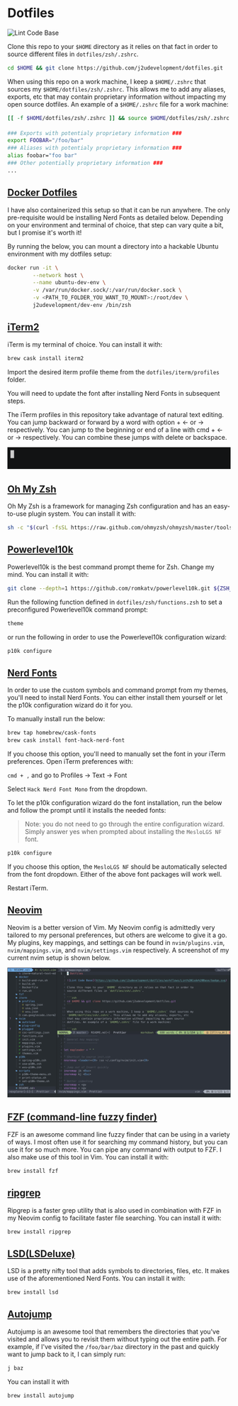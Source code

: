 # Dotfiles

![Lint Code Base](https://github.com/j2udevelopment/dotfiles/workflows/Lint%20Code%20Base/badge.svg)

Clone this repo to your `$HOME` directory as it relies on that fact in order to
source different files in `dotfiles/zsh/.zshrc`.

```zsh
cd $HOME && git clone https://github.com/j2udevelopment/dotfiles.git
```

When using this repo on a work machine, I keep a `$HOME/.zshrc` that sources my
`$HOME/dotfiles/zsh/.zshrc`. This allows me to add any aliases, exports, etc
that may contain proprietary information without impacting my open source
dotfiles. An example of a `$HOME/.zshrc` file for a work machine:

```zsh
[[ -f $HOME/dotfiles/zsh/.zshrc ]] && source $HOME/dotfiles/zsh/.zshrc

### Exports with potentialy proprietary information ###
export FOOBAR="/foo/bar"
### Aliases with potentialy proprietary information ###
alias foobar="foo bar"
### Other potentially proprietary information ###
...
```

## [Docker Dotfiles](https://hub.docker.com/repository/docker/j2udevelopment/dev-env)

I have also containerized this setup so that it can be run anywhere. The only
pre-requisite would be installing Nerd Fonts as detailed below. Depending on
your environment and terminal of choice, that step can vary quite a bit, but I
promise it's worth it!

By running the below, you can mount a directory into a hackable Ubuntu
environment with my dotfiles setup:

```bash
docker run -it \
        --network host \
        --name ubuntu-dev-env \
        -v /var/run/docker.sock/:/var/run/docker.sock \
        -v <PATH_TO_FOLDER_YOU_WANT_TO_MOUNT>:/root/dev \
        j2udevelopment/dev-env /bin/zsh
```

## [iTerm2](https://www.iterm2.com/)

iTerm is my terminal of choice. You can install it with:

```zsh
brew cask install iterm2
```

Import the desired iterm profile theme from the `dotfiles/iterm/profiles`
folder.

You will need to update the font after installing Nerd Fonts in subsequent
steps.

The iTerm profiles in this repository take advantage of natural text editing.
You can jump backward or forward by a word with option + &#8592; or &#8594;
respectively. You can jump to the beginning or end of a line with cmd + &#8592;
or &#8594; respectively. You can combine these jumps with delete or backspace.

![iTerm](assets/iterm-natural-text-editing.gif)

## [Oh My Zsh](https://ohmyz.sh/)

Oh My Zsh is a framework for managing Zsh configuration and has an easy-to-use
plugin system. You can install it with:

```zsh
sh -c "$(curl -fsSL https://raw.github.com/ohmyzsh/ohmyzsh/master/tools/install.sh)"
```

## [Powerlevel10k](https://github.com/romkatv/powerlevel10k)

Powerlevel10k is the best command prompt theme for Zsh. Change my mind. You can
install it with:

```bash
git clone --depth=1 https://github.com/romkatv/powerlevel10k.git ${ZSH_CUSTOM:-~/.oh-my-zsh/custom}/themes/powerlevel10k
```

Run the following function defined in `dotfiles/zsh/functions.zsh` to set a
preconfigured Powerlevel10k command prompt:

```zsh
theme
```

or run the following in order to use the Powerlevel10k configuration wizard:

```zsh
p10k configure
```

## [Nerd Fonts](https://github.com/ryanoasis/nerd-fonts)

In order to use the custom symbols and command prompt from my themes, you'll
need to install Nerd Fonts. You can either install them yourself or let the p10k
configuration wizard do it for you.

To manually install run the below:

```zsh
brew tap homebrew/cask-fonts
brew cask install font-hack-nerd-font
```

If you choose this option, you'll need to manually set the font in your iTerm
preferences. Open iTerm preferences with:

`cmd + ,` and go to Profiles -> Text -> Font

Select `Hack Nerd Font Mono` from the dropdown.

To let the p10k configuration wizard do the font installation, run the below and
follow the prompt until it installs the needed fonts:

> Note: you do not need to go through the entire configuration wizard. Simply
> answer yes when prompted about installing the `MesloLGS NF` font.

```zsh
p10k configure
```

If you choose this option, the `MesloLGS NF` should be automatically selected
from the font dropdown. Either of the above font packages will work well.

Restart iTerm.

## [Neovim](https://neovim.io/)

Neovim is a better version of Vim. My Neovim config is admittedly very tailored
to my personal preferences, but others are welcome to give it a go. My plugins,
key mappings, and settings can be found in `nvim/plugins.vim`,
`nvim/mappings.vim`, and `nvim/settings.vim` respectively. A screenshot of my
current nvim setup is shown below.

![Neovim](assets/nvim-example.png)

## [FZF (command-line fuzzy finder)](https://github.com/junegunn/fzf)

FZF is an awesome command line fuzzy finder that can be using in a variety of
ways. I most often use it for searching my command history, but you can use it
for so much more. You can pipe any command with output to FZF. I also make use
of this tool in Vim. You can install it with:

```zsh
brew install fzf
```

## [ripgrep](https://github.com/BurntSushi/ripgrep)

Ripgrep is a faster grep utility that is also used in combination with FZF in my
Neovim config to facilitate faster file searching. You can install it with:

```zsh
brew install ripgrep
```

## [LSD(LSDeluxe)](https://github.com/Peltoche/lsd)

LSD is a pretty nifty tool that adds symbols to directories, files, etc. It
makes use of the aforementioned Nerd Fonts. You can install it with:

```zsh
brew install lsd
```

## [Autojump](https://github.com/wting/autojump)

Autojump is an awesome tool that remembers the directories that you've visited
and allows you to revisit them without typing out the entire path. For example,
if I've visited the `/foo/bar/baz` directory in the past and quickly want to
jump back to it, I can simply run:

```zsh
j baz
```

You can install it with

```zsh
brew install autojump
```
